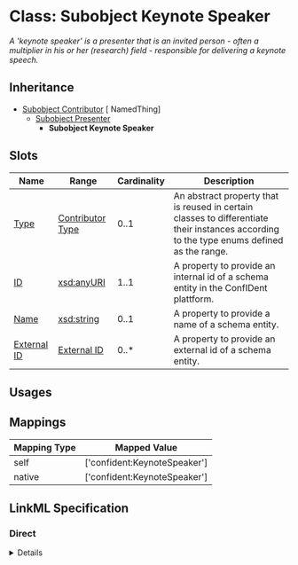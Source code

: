 # Class: Subobject Keynote Speaker
_A 'keynote speaker' is a presenter that is an invited person - often a multiplier in his or her (research) field - responsible for delivering a keynote speech._







## Inheritance
* [Subobject Contributor](Contributor.md) [ NamedThing]
    * [Subobject Presenter](Presenter.md)
        * **Subobject Keynote Speaker**



## Slots

| Name | Range | Cardinality | Description  | 
| ---  | --- | --- | --- | 
| [Type](type.md) | [Contributor Type](ContributorType.md) | 0..1 | An abstract property that is reused in certain classes to differentiate their instances according to the type enums defined as the range.  | 
| [ID](id.md) | [xsd:anyURI](http://www.w3.org/2001/XMLSchema#anyURI) | 1..1 | A property to provide an internal id of a schema entity in the ConfIDent plattform.  | 
| [Name](name.md) | [xsd:string](http://www.w3.org/2001/XMLSchema#string) | 0..1 | A property to provide a name of a schema entity.  | 
| [External ID](external_id.md) | [External ID](ExternalIdentifier.md) | 0..* | A property to provide an external id of a schema entity.  | 


## Usages












## Mappings

| Mapping Type | Mapped Value |
| ---  | ---  |
| self | ['confident:KeynoteSpeaker'] |
| native | ['confident:KeynoteSpeaker'] |


## LinkML Specification

<!-- TODO: investigate https://stackoverflow.com/questions/37606292/how-to-create-tabbed-code-blocks-in-mkdocs-or-sphinx -->

### Direct

<details>
```yaml
name: KeynoteSpeaker
description: A 'keynote speaker' is a presenter that is an invited person - often
  a multiplier in his or her (research) field - responsible for delivering a keynote
  speech.
title: Subobject Keynote Speaker
from_schema: https://raw.githubusercontent.com/TIBHannover/ConfIDent_schema/%238_naming/src/linkml/ConfIDent_schema.yaml
is_a: Presenter

```
</details>

### Induced

<details>
```yaml
name: KeynoteSpeaker
description: A 'keynote speaker' is a presenter that is an invited person - often
  a multiplier in his or her (research) field - responsible for delivering a keynote
  speech.
title: Subobject Keynote Speaker
from_schema: https://raw.githubusercontent.com/TIBHannover/ConfIDent_schema/%238_naming/src/linkml/ConfIDent_schema.yaml
is_a: Presenter
attributes:
  type:
    name: type
    description: An abstract property that is reused in certain classes to differentiate
      their instances according to the type enums defined as the range.
    title: Type
    from_schema: https://raw.githubusercontent.com/TIBHannover/ConfIDent_schema/%238_naming/src/linkml/ConfIDent_schema.yaml
    abstract: true
    slot_uri: rdf:type
    designates_type: true
    alias: type
    owner: KeynoteSpeaker
    range: ContributorType
  id:
    name: id
    description: A property to provide an internal id of a schema entity in the ConfIDent
      plattform.
    title: ID
    from_schema: https://raw.githubusercontent.com/TIBHannover/ConfIDent_schema/%238_naming/src/linkml/ConfIDent_schema.yaml
    identifier: true
    alias: id
    owner: KeynoteSpeaker
    range: uriorcurie
    required: true
  name:
    name: name
    description: A property to provide a name of a schema entity.
    title: Name
    from_schema: https://raw.githubusercontent.com/TIBHannover/ConfIDent_schema/%238_naming/src/linkml/ConfIDent_schema.yaml
    slot_uri: sdo:name
    alias: name
    owner: KeynoteSpeaker
    range: string
  external_id:
    name: external_id
    description: A property to provide an external id of a schema entity.
    title: External ID
    from_schema: https://raw.githubusercontent.com/TIBHannover/ConfIDent_schema/%238_naming/src/linkml/ConfIDent_schema.yaml
    slot_uri: iao:0000235
    multivalued: true
    alias: external_id
    owner: KeynoteSpeaker
    range: ExternalIdentifier
    inlined: true
    inlined_as_list: true

```
</details>